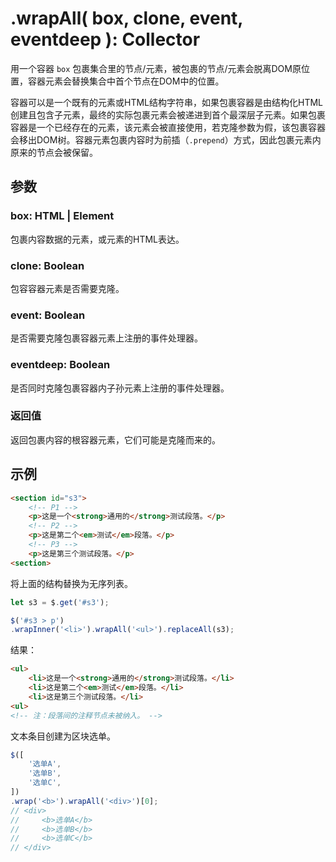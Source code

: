 # .wrapAll( box, clone, event, eventdeep ): Collector

用一个容器 `box` 包裹集合里的节点/元素，被包裹的节点/元素会脱离DOM原位置，容器元素会替换集合中首个节点在DOM中的位置。

容器可以是一个既有的元素或HTML结构字符串，如果包裹容器是由结构化HTML创建且包含子元素，最终的实际包裹元素会被递进到首个最深层子元素。如果包裹容器是一个已经存在的元素，该元素会被直接使用，若克隆参数为假，该包裹容器会移出DOM树。容器元素包裹内容时为前插（`.prepend`）方式，因此包裹元素内原来的节点会被保留。


## 参数

### box: HTML | Element

包裹内容数据的元素，或元素的HTML表达。


### clone: Boolean

包容容器元素是否需要克隆。


### event: Boolean

是否需要克隆包裹容器元素上注册的事件处理器。


### eventdeep: Boolean

是否同时克隆包裹容器内子孙元素上注册的事件处理器。


### 返回值

返回包裹内容的根容器元素，它们可能是克隆而来的。


## 示例

```html
<section id="s3">
    <!-- P1 -->
    <p>这是一个<strong>通用的</strong>测试段落。</p>
    <!-- P2 -->
    <p>这是第二个<em>测试</em>段落。</p>
    <!-- P3 -->
    <p>这是第三个测试段落。</p>
<section>
```

将上面的结构替换为无序列表。

```js
let s3 = $.get('#s3');

$('#s3 > p')
.wrapInner('<li>').wrapAll('<ul>').replaceAll(s3);
```

结果：

```html
<ul>
    <li>这是一个<strong>通用的</strong>测试段落。</li>
    <li>这是第二个<em>测试</em>段落。</li>
    <li>这是第三个测试段落。</li>
<ul>
<!-- 注：段落间的注释节点未被纳入。 -->
```


文本条目创建为区块选单。

```js
$([
    '选单A',
    '选单B',
    '选单C',
])
.wrap('<b>').wrapAll('<div>')[0];
// <div>
//     <b>选单A</b>
//     <b>选单B</b>
//     <b>选单C</b>
// </div>
```
